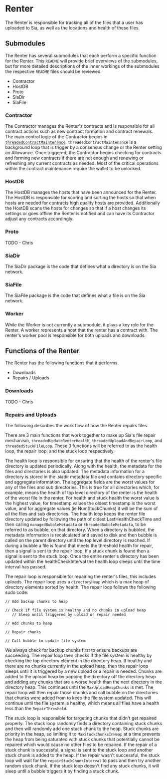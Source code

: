 # Renter
The Renter is responsible for tracking all of the files that a user has uploaded
to Sia, as well as the locations and health of these files.

## Submodules
The Renter has several submodules that each perform a specific function for the
Renter. This `README` will provide brief overviews of the submodules, but for
more detailed descriptions of the inner workings of the submodules the
respective `README` files should be reviewed.
 - Contractor
 - HostDB
 - Proto
 - SiaDir
 - SiaFile

### Contractor
The Contractor manages the Renter's contracts and is responsible for all
contract actions such as new contract formation and contract renewals. The main
control logic of the Contractor begins in
[`threadedContractMaintenance`](https://gitlab.com/NebulousLabs/Sia/blob/master/modules/renter/contractor/contractmaintenance.go#L748).
`threadedContractMaintenance` is a background loop that is trigger by a
consensus change or the Renter setting an Allowance. Once triggered, the
Contractor begins checking for contracts and forming new contracts if there are
not enough and renewing or refreshing any current contracts as needed. Most of
the critical operations within the contract maintenance require the wallet to be
unlocked.

### HostDB
The HostDB manages the hosts that have been announced for the Renter. The HostDB
is responsible for scoring and sorting the hosts so that when hosts are needed
for contracts high quality hosts are provided. Additionally the HostDB scans the
hosts for changes so that if a host changes its settings or goes offline the
Renter is notified and can have its Contractor adjust any contracts accordingly.

### Proto
TODO - Chris

### SiaDir
The SiaDir package is the code that defines what a directory is on the Sia network.

### SiaFile
The SiaFile package is the code that defines what a file is on the Sia network.

### Worker
While the Worker is not currently a submodule, it plays a key role for the
Renter. A worker represents a host that the renter has a contract with. The
renter's worker pool is responsible for both uploads and downloads.

## Functions of the Renter
The Renter has the following functions that it performs.
 - Downloads
 - Repairs / Uploads

### Downloads
TODO - Chris

### Repairs and Uploads
The following describes the work flow of how the Renter repairs files.

There are 3 main functions that work together to make up Sia's file repair
mechanism, `threadedUpdateRenterHealth`, `threadedUploadAndRepairLoop`, and
`threadedStuckFileLoop`. These 3 functions will be referred to as the health
loop, the repair loop, and the stuck loop respectively.

The health loop is responsible for ensuring that the health of the renter's file
directory is updated periodically. Along with the health, the metadata for the
files and directories is also updated. The metadata information for a directory
is stored in the .siadir metadata file and contains directory specific and
aggregate information. The aggregate fields are the worst values for any of the
files and sub directories. This is true for all directories which, for example,
means the health of top level directory of the renter is the health of the worst
file in the renter. For health and stuck health the worst value is the highest
value, for timestamp values the oldest timestamp is the worst value, and for
aggregate values (ie NumStuckChunks) it will be the sum of all the files and sub
directories. The health loop keeps the renter file directory updated by
following the path of oldest LastHealthCheckTime and then calling
`managedBubbleMetadata` or `threadedBubbleMetadata`, to be referred to as
bubble, on that directory. When a directory is bubbled, the metadata information
is recalculated and saved to disk and then bubble is called on the parent
directory until the top level directory is reached. If during a bubble a file is
found that meets the threshold health for repair, then a signal is sent to the
repair loop. If a stuck chunk is found then a signal is sent to the stuck loop.
Once the entire renter's directory has been updated within the
healthCheckInterval the health loop sleeps until the time interval has passed.

The repair loop is responsible for repairing the renter's files, this includes
uploads. The repair loop uses a `directoryHeap` which is a max heap of directory
elements sorted by health. The repair loop follows the following sudo code:
```
// Add backup chunks to heap

// Check if file system is healthy and no chunks in upload heap
   // Sleep until triggered by upload or repair needed

// Add chunks to heap

// Repair chunks

// Call bubble to update file system
```
We always check for backup chunks first to ensure backups are succeeding. The
repair loop then checks if the file system is healthy by checking the top
directory element in the directory heap. If healthy and there are no chunks
currently in the upload heap, then the repair loop sleeps until it is triggered
by a new upload or a repair is needed. Chunks are added to the upload heap by
popping the directory off the directory heap and adding any chunks that are a
worse health than the next directory in the directory heap. This continues until
the `MaxUploadHeapChunks` is met. The repair loop will then repair those chunks
and call bubble on the directories that chunks were added from to keep the file
system updated. This will continue until the file system is healthy, which means
all files have a health less than the `RepairThreshold`.

The stuck loop is responsible for targeting chunks that didn't get repaired
properly. The stuck loop randomly finds a directory containing stuck chunks and
then will randomly add one stuck chunk to the heap. Stuck chunks are priority in
the heap, so limiting it to `MaxStuckChunksInHeap` at a time prevents the heap
from being saturated with stuck chunks that potentially cannot be repaired which
would cause no other files to be repaired. If the repair of a stuck chunk is
successful, a signal is sent to the stuck loop and another stuck chunk is added
to the heap. If the repair wasn't successful, the stuck loop will wait for the
`repairStuckChunkInterval` to pass and then try another random stuck chunk. If
the stuck loop doesn't find any stuck chunks, it will sleep until a bubble
triggers it by finding a stuck chunk.